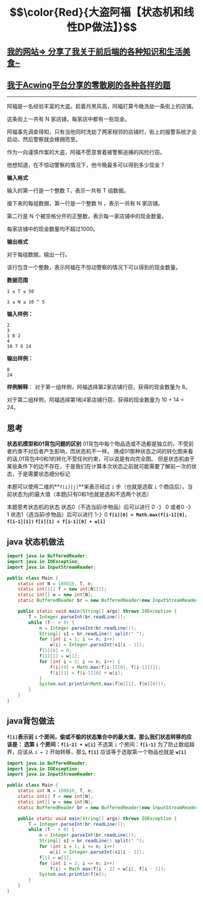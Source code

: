 # $$\color{Red}{大盗阿福【状态机和线性DP做法】}$$

## [我的网站=> 分享了我关于前后端的各种知识和生活美食~](https://www.fanxy.cloud)

## [我于Acwing平台分享的零散刷的各种各样的题](https://www.acwing.com/blog/content/33005/) 

----------


阿福是一名经验丰富的大盗。趁着月黑风高，阿福打算今晚洗劫一条街上的店铺。

这条街上一共有 N 家店铺，每家店中都有一些现金。

阿福事先调查得知，只有当他同时洗劫了两家相邻的店铺时，街上的报警系统才会启动，然后警察就会蜂拥而至。

作为一向谨慎作案的大盗，阿福不愿意冒着被警察追捕的风险行窃。

他想知道，在不惊动警察的情况下，他今晚最多可以得到多少现金？

**输入格式**

输入的第一行是一个整数 T，表示一共有 T 组数据。

接下来的每组数据，第一行是一个整数 N ，表示一共有 N 家店铺。

第二行是 N 个被空格分开的正整数，表示每一家店铺中的现金数量。

每家店铺中的现金数量均不超过1000。

**输出格式**

对于每组数据，输出一行。

该行包含一个整数，表示阿福在不惊动警察的情况下可以得到的现金数量。

**数据范围**
```
1 ≤ T ≤ 50

1 ≤ N ≤ 10 ^ 5
```
**输入样例：**
```
2
3
1 8 2
4
10 7 6 14
```
**输出样例：**
```
8
24
```
**样例解释**：
对于第一组样例，阿福选择第2家店铺行窃，获得的现金数量为 8。

对于第二组样例，阿福选择第1和4家店铺行窃，获得的现金数量为 10 + 14 = 24。

## 思考

**状态机模型和01背包问题的区别**
01背包中每个物品选或不选都是独立的，不受前者约束不对后者产生影响，而状态机不一样。
换成01那种状态之间的转化图来看的话,01背包中0和1的转化不受任何约束，可以说是有向完全图。
但是状态机由于某些条件下的边不存在，于是我们在计算本次状态之前就可能需要了解前一次的状态，于是需要状态细分标记

本题可以使用二维的**`f[i][j]`**来表示经过 `i` 步（也就是选取 `i` 个商店后），当前状态为j的最大值（本题j只有0和1也就是选和不选两个状态）

本题思考状态机的状态
状态0（不选当前i步物品）后可以进行 0 -》 0 或者0 -》 1
状态1（选当前i步物品）后可以进行 1-》0
**`f[i][0] = Math.max(f[i-1][0], f[i-1][1])`**
    **`f[i][1] = f[i-1][0] + w[i]`**

## java 状态机做法
```java
import java.io.BufferedReader;
import java.io.IOException;
import java.io.InputStreamReader;

public class Main {
    static int N = 100010, T, n;
    static int[][] f = new int[N][2];
    static int[] w = new int[N];
    static BufferedReader br = new BufferedReader(new InputStreamReader(System.in));

    public static void main(String[] args) throws IOException {
        T = Integer.parseInt(br.readLine());
        while (T-- > 0) {
            n = Integer.parseInt(br.readLine());
            String[] s1 = br.readLine().split(" ");
            for (int i = 1; i <= n; i++)
                w[i] = Integer.parseInt(s1[i - 1]);
            f[1][0] = 0;
            f[1][1] = w[1];
            for (int i = 2; i <= n; i++) {
                f[i][0] = Math.max(f[i-1][0], f[i-1][1]);
                f[i][1] = f[i-1][0] + w[i];
            }
            System.out.println(Math.max(f[n][1], f[n][0]));
        }
    }
}
```
## java背包做法
**`f[i]`**表示前 `i` 个房间，偷或不偷的状态集合中的最大值，那么我们状态转移的应该是：
选第 `i` 个房间：**`f[i-2] + w[i]`**
不选第 `i` 个房间：**`f[i-1]`**
为了防止数组越界，应该从 `i = 2` 开始转移，那么 **`f[1]`** 应该等于选取第一个物品也就是 **`w[i]`**

```java
import java.io.BufferedReader;
import java.io.IOException;
import java.io.InputStreamReader;

public class Main {
    static int N = 100010, T, n;
    static int[] f = new int[N];
    static int[] w = new int[N];
    static BufferedReader br = new BufferedReader(new InputStreamReader(System.in));

    public static void main(String[] args) throws IOException {
        T = Integer.parseInt(br.readLine());
        while (T-- > 0) {
            n = Integer.parseInt(br.readLine());
            String[] s1 = br.readLine().split(" ");
            for (int i = 1; i <= n; i++)
                w[i] = Integer.parseInt(s1[i - 1]);
            f[1] = w[1];
            for (int i = 2; i <= n; i++) 
                f[i] = Math.max(f[i - 2] + w[i], f[i - 1]);
            System.out.println(f[n]);
        }
    }
}
```